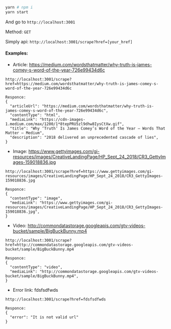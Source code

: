 ```bash
yarn # npm i
yarn start
```
And go to `http://localhost:3001`

Method: `GET`

Simply api:  `http://localhost:3001/scrape?href=[your_href]`

#### Examples:

- Article: https://medium.com/wordsthatmatter/why-truth-is-james-comey-s-word-of-the-year-726e99434d6c
```
http://localhost:3001/scrape?href=https://medium.com/wordsthatmatter/why-truth-is-james-comey-s-word-of-the-year-726e99434d6c

Responce:
{
  "articleUrl": "https://medium.com/wordsthatmatter/why-truth-is-james-comey-s-word-of-the-year-726e99434d6c",
  "contentType": "html",
  "mediaLink": "https://cdn-images-1.medium.com/max/1200/1*8tepPRU5zl9dhw8IysCtXw.gif",
  "title": "Why ‘Truth’ Is James Comey’s Word of the Year – Words That Matter – Medium",
  "description": "2018 delivered an unprecedented cascade of lies",
}
```

- Image: https://www.gettyimages.com/gi-resources/images/CreativeLandingPage/HP_Sept_24_2018/CR3_GettyImages-159018836.jpg
```
http://localhost:3001/scrape?href=https://www.gettyimages.com/gi-resources/images/CreativeLandingPage/HP_Sept_24_2018/CR3_GettyImages-159018836.jpg

Responce:
{
  "contentType": "image",
  "mediaLink": "https://www.gettyimages.com/gi-resources/images/CreativeLandingPage/HP_Sept_24_2018/CR3_GettyImages-159018836.jpg",
}
```

- Video: http://commondatastorage.googleapis.com/gtv-videos-bucket/sample/BigBuckBunny.mp4
```
http://localhost:3001/scrape?href=http://commondatastorage.googleapis.com/gtv-videos-bucket/sample/BigBuckBunny.mp4

Responce:
{
  "contentType": "video",
  "mediaLink": "http://commondatastorage.googleapis.com/gtv-videos-bucket/sample/BigBuckBunny.mp4",
}
```
- Error link: fdsfsdfwds
```
http://localhost:3001/scrape?href=fdsfsdfwds

Responce:
{
  "error": "It is not valid url"
}
```
